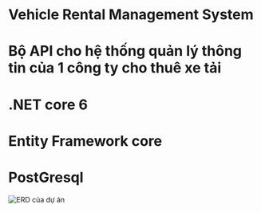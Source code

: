 # Vehicle Rental Management System
# Bộ API cho hệ thống quản lý thông tin của 1 công ty cho thuê xe tải


# .NET core 6
# Entity Framework core
# PostGresql

![ERD của dự án](https://github.com/thangndtitf/ImageResource/blob/main/VRMS_ERD.png)


